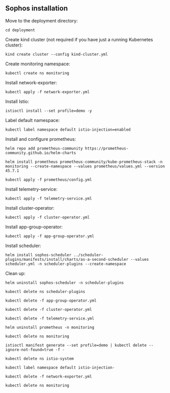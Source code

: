 ## Sophos installation


Move to the deployment directory:

```
cd deployment
```

Create kind cluster (not required if you have just a running Kubernetes cluster):

```
kind create cluster --config kind-cluster.yml
```

Create monitoring namespace:

```
kubectl create ns monitoring
```

Install network-exporter:

```
kubectl apply -f network-exporter.yml
```

Install Istio:

```
istioctl install --set profile=demo -y
```

Label default namespace:

```
kubectl label namespace default istio-injection=enabled
```

Install and configure prometheus:

```
helm repo add prometheus-community https://prometheus-community.github.io/helm-charts

helm install prometheus prometheus-community/kube-prometheus-stack -n monitoring --create-namespace --values prometheus/values.yml --version 45.7.1

kubectl apply -f prometheus/config.yml
```

Install telemetry-service:

```
kubectl apply -f telemetry-service.yml
```

Install cluster-operator:

```
kubectl apply -f cluster-operator.yml
```

Install app-group-operator:

```
kubectl apply -f app-group-operator.yml
```

Install scheduler:

```
helm install sophos-scheduler ../scheduler-plugins/manifests/install/charts/as-a-second-scheduler --values scheduler.yml -n scheduler-plugins --create-namespace
```

Clean up:

```
helm uninstall sophos-scheduler -n scheduler-plugins

kubectl delete ns scheduler-plugins

kubectl delete -f app-group-operator.yml

kubectl delete -f cluster-operator.yml

kubectl delete -f telemetry-service.yml

helm uninstall prometheus -n monitoring

kubectl delete ns monitoring

istioctl manifest generate --set profile=demo | kubectl delete --ignore-not-found=true -f -

kubectl delete ns istio-system

kubectl label namespace default istio-injection-

kubectl delete -f network-exporter.yml

kubectl delete ns monitoring
```